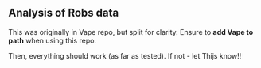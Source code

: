 ## Analysis of Robs data

This was originally in Vape repo, but split for clarity. 
Ensure to **add Vape to path** when using this repo. 

Then, everything should work (as far as tested). If not - let Thijs know!!

